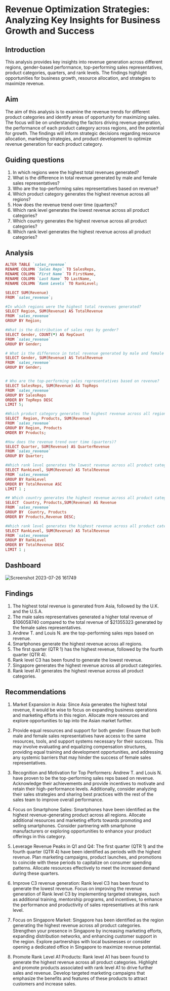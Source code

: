 # Revenue Optimization Strategies: Analyzing Key Insights for Business Growth and Success
## Introduction
This analysis provides key insights into revenue generation across different regions, gender-based performance, top-performing sales representatives, product categories, quarters, and rank levels. The findings highlight opportunities for business growth, resource allocation, and strategies to maximize revenue.

## Aim
The aim of this analysis is to examine the revenue trends for different product categories and identify areas of opportunity for maximizing sales. The focus will be on understanding the factors driving revenue generation, the performance of each product category across regions, and the potential for growth. The findings will inform strategic decisions regarding resource allocation, marketing strategies, and product development to optimize revenue generation for each product category.

## Guiding questions
1.	In which regions were the highest total revenues generated?
2.	What is the difference in total revenue generated by male and female sales representatives?
3.	Who are the top-performing sales representatives based on revenue?
4.	Which product category generates the highest revenue across all regions?
5.	How does the revenue trend over time (quarters)?
6.	Which rank level generates the lowest revenue across all product categories?
7.	Which country generates the highest revenue across all product categories?
8.	Which rank level generates the highest revenue across all product categories?


   ## Analysis
```ruby
ALTER TABLE `sales_revenue`
RENAME COLUMN `Sales Reps` TO SalesReps,
RENAME COLUMN `First Name` TO FirstName,
RENAME COLUMN `Last Name` TO LastName,
RENAME COLUMN `Rank Levels` TO RankLevel;

SELECT SUM(Revenue)
FROM `sales_revenue`;

#In which regions were the highest total revenues generated?
SELECT Region, SUM(Revenue) AS TotalRevenue
FROM `sales_revenue`
GROUP BY Region;

#What is the distribution of sales reps by gender?
SELECT Gender, COUNT(*) AS RepCount
FROM `sales_revenue`
GROUP BY Gender;

# What is the difference in total revenue generated by male and female sales representatives?
SELECT Gender, SUM(Revenue) AS TotalRevenue
FROM `sales_revenue`
GROUP BY Gender;


# Who are the top-performing sales representatives based on revenue?
SELECT SalesReps, SUM(Revenue) AS TopReps
FROM `sales_revenue`
GROUP BY SalesReps
ORDER BY TopReps DESC
LIMIT 5;

#Which product category generates the highest revenue across all regions?
SELECT  Region, Products, SUM(Revenue)
FROM `sales_revenue`
GROUP BY Region, Products
ORDER BY Products;

#How does the revenue trend over time (quarters)?
SELECT Quarter, SUM(Revenue) AS QuarterRevenue
FROM `sales_revenue`
GROUP BY Quarter;

#Which rank level generates the lowest revenue across all product categories?
SELECT RankLevel, SUM(Revenue) AS TotalRevenue
FROM `sales_revenue`
GROUP BY RankLevel
ORDER BY TotalRevenue ASC
LIMIT 1 ;

## Which country generates the highest revenue across all product categories?
SELECT  Country, Products,SUM(Revenue) AS Revenue
FROM `sales_revenue`
GROUP BY  Country, Products
ORDER BY Products,Revenue DESC;

#Which rank level generates the highest revenue across all product categories?
SELECT RankLevel, SUM(Revenue) AS TotalRevenue
FROM `sales_revenue`
GROUP BY RankLevel
ORDER BY TotalRevenue DESC 
LIMIT 1 ;
```
## Dashboard
![Screenshot 2023-07-26 161749](https://github.com/Kadiis/Sales-Revenue-Analysis/assets/106782819/914d239c-9c3d-4a5e-bdf1-3ed34044accc)


  ## Findings
1.	The highest total revenue is generated from Asia, followed by the U.K. and the U.S.A.
2.	The male sales representatives generated a higher total revenue of $106058740 compared to the total revenue of $21355323 generated by the female sales representatives.
3.	Andrew T. and Louis N. are the top-performing sales reps based on revenue.
4.	Smartphones generate the highest revenue across all regions.
5.	The first quarter (QTR 1) has the highest revenue, followed by the fourth quarter (QTR 4).
6.	Rank level C3 has been found to generate the lowest revenue.
7.	Singapore generates the highest revenue across all product categories.
8.	Rank level A1 generates the highest revenue across all product categories.


## Recommendations
1.	Market Expansion in Asia: Since Asia generates the highest total revenue, it would be wise to focus on expanding business operations and marketing efforts in this region. Allocate more resources and explore opportunities to tap into the Asian market further.

2.	Provide equal resources and support for both gender: Ensure that both male and female sales representatives have access to the same resources, tools, and support systems necessary for their success. This may involve evaluating and equalizing compensation structures, providing equal training and development opportunities, and addressing any systemic barriers that may hinder the success of female sales representatives.

3.	Recognition and Motivation for Top Performers: Andrew T. and Louis N. have proven to be the top-performing sales reps based on revenue. Acknowledge their achievements and provide incentives to motivate and retain their high-performance levels. Additionally, consider analyzing their sales strategies and sharing best practices with the rest of the sales team to improve overall performance.

4.	Focus on Smartphone Sales: Smartphones have been identified as the highest revenue-generating product across all regions. Allocate additional resources and marketing efforts towards promoting and selling smartphones. Consider partnering with smartphone manufacturers or exploring opportunities to enhance your product offerings in this category.

5.	Leverage Revenue Peaks in Q1 and Q4: The first quarter (QTR 1) and the fourth quarter (QTR 4) have been identified as periods with the highest revenue. Plan marketing campaigns, product launches, and promotions to coincide with these periods to capitalize on consumer spending patterns. Allocate resources effectively to meet the increased demand during these quarters.

6.	Improve C3 revenue generation: Rank level C3 has been found to generate the lowest revenue. Focus on improving the revenue generation of Rank level C3 by implementing targeted strategies, such as additional training, mentorship programs, and incentives, to enhance the performance and productivity of sales representatives at this rank level.

7.	Focus on Singapore Market: Singapore has been identified as the region generating the highest revenue across all product categories. Strengthen your presence in Singapore by increasing marketing efforts, expanding distribution networks, and enhancing customer support in the region. Explore partnerships with local businesses or consider opening a dedicated office in Singapore to maximize revenue potential.

8.	Promote Rank Level A1 Products: Rank level A1 has been found to generate the highest revenue across all product categories. Highlight and promote products associated with rank level A1 to drive further sales and revenue. Develop targeted marketing campaigns that emphasize the benefits and features of these products to attract customers and increase sales.

